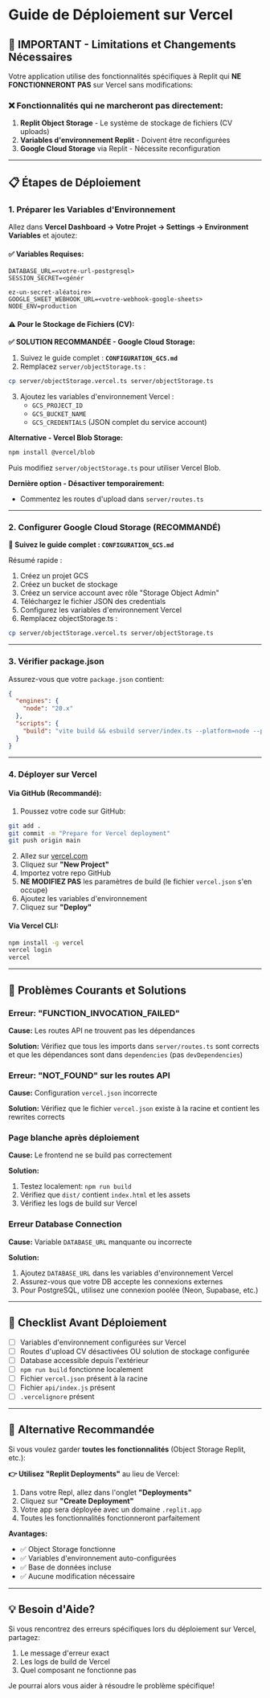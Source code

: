 # Guide de Déploiement sur Vercel

## 🚨 IMPORTANT - Limitations et Changements Nécessaires

Votre application utilise des fonctionnalités spécifiques à Replit qui **NE FONCTIONNERONT PAS** sur Vercel sans modifications:

### ❌ Fonctionnalités qui ne marcheront pas directement:

1. **Replit Object Storage** - Le système de stockage de fichiers (CV uploads)
2. **Variables d'environnement Replit** - Doivent être reconfigurées
3. **Google Cloud Storage** via Replit - Nécessite reconfiguration

---

## 📋 Étapes de Déploiement

### 1. Préparer les Variables d'Environnement

Allez dans **Vercel Dashboard → Votre Projet → Settings → Environment Variables** et ajoutez:

#### ✅ Variables Requises:

```
DATABASE_URL=<votre-url-postgresql>
SESSION_SECRET=<génér

ez-un-secret-aléatoire>
GOOGLE_SHEET_WEBHOOK_URL=<votre-webhook-google-sheets>
NODE_ENV=production
```

#### ⚠️ Pour le Stockage de Fichiers (CV):

**✅ SOLUTION RECOMMANDÉE - Google Cloud Storage:**

1. Suivez le guide complet : **`CONFIGURATION_GCS.md`**
2. Remplacez `server/objectStorage.ts` :
```bash
cp server/objectStorage.vercel.ts server/objectStorage.ts
```
3. Ajoutez les variables d'environnement Vercel :
   - `GCS_PROJECT_ID`
   - `GCS_BUCKET_NAME`
   - `GCS_CREDENTIALS` (JSON complet du service account)

**Alternative - Vercel Blob Storage:**
```bash
npm install @vercel/blob
```
Puis modifiez `server/objectStorage.ts` pour utiliser Vercel Blob.

**Dernière option - Désactiver temporairement:**
- Commentez les routes d'upload dans `server/routes.ts`

---

### 2. Configurer Google Cloud Storage (RECOMMANDÉ)

**📖 Suivez le guide complet : `CONFIGURATION_GCS.md`**

Résumé rapide :
1. Créez un projet GCS
2. Créez un bucket de stockage
3. Créez un service account avec rôle "Storage Object Admin"
4. Téléchargez le fichier JSON des credentials
5. Configurez les variables d'environnement Vercel
6. Remplacez objectStorage.ts :

```bash
cp server/objectStorage.vercel.ts server/objectStorage.ts
```

---

### 3. Vérifier package.json

Assurez-vous que votre `package.json` contient:

```json
{
  "engines": {
    "node": "20.x"
  },
  "scripts": {
    "build": "vite build && esbuild server/index.ts --platform=node --packages=external --bundle --format=esm --outdir=dist"
  }
}
```

---

### 4. Déployer sur Vercel

#### Via GitHub (Recommandé):

1. Poussez votre code sur GitHub:
```bash
git add .
git commit -m "Prepare for Vercel deployment"
git push origin main
```

2. Allez sur [vercel.com](https://vercel.com)
3. Cliquez sur **"New Project"**
4. Importez votre repo GitHub
5. **NE MODIFIEZ PAS** les paramètres de build (le fichier `vercel.json` s'en occupe)
6. Ajoutez les variables d'environnement
7. Cliquez sur **"Deploy"**

#### Via Vercel CLI:

```bash
npm install -g vercel
vercel login
vercel
```

---

## 🔧 Problèmes Courants et Solutions

### Erreur: "FUNCTION_INVOCATION_FAILED"

**Cause:** Les routes API ne trouvent pas les dépendances

**Solution:** Vérifiez que tous les imports dans `server/routes.ts` sont corrects et que les dépendances sont dans `dependencies` (pas `devDependencies`)

### Erreur: "NOT_FOUND" sur les routes API

**Cause:** Configuration `vercel.json` incorrecte

**Solution:** Vérifiez que le fichier `vercel.json` existe à la racine et contient les rewrites corrects

### Page blanche après déploiement

**Cause:** Le frontend ne se build pas correctement

**Solution:** 
1. Testez localement: `npm run build`
2. Vérifiez que `dist/` contient `index.html` et les assets
3. Vérifiez les logs de build sur Vercel

### Erreur Database Connection

**Cause:** Variable `DATABASE_URL` manquante ou incorrecte

**Solution:**
1. Ajoutez `DATABASE_URL` dans les variables d'environnement Vercel
2. Assurez-vous que votre DB accepte les connexions externes
3. Pour PostgreSQL, utilisez une connexion poolée (Neon, Supabase, etc.)

---

## 📝 Checklist Avant Déploiement

- [ ] Variables d'environnement configurées sur Vercel
- [ ] Routes d'upload CV désactivées OU solution de stockage configurée
- [ ] Database accessible depuis l'extérieur
- [ ] `npm run build` fonctionne localement
- [ ] Fichier `vercel.json` présent à la racine
- [ ] Fichier `api/index.js` présent
- [ ] `.vercelignore` présent

---

## 🎯 Alternative Recommandée

Si vous voulez garder **toutes les fonctionnalités** (Object Storage Replit, etc.):

**👉 Utilisez "Replit Deployments"** au lieu de Vercel:

1. Dans votre Repl, allez dans l'onglet **"Deployments"**
2. Cliquez sur **"Create Deployment"**
3. Votre app sera déployée avec un domaine `.replit.app`
4. Toutes les fonctionnalités fonctionneront parfaitement

**Avantages:**
- ✅ Object Storage fonctionne
- ✅ Variables d'environnement auto-configurées
- ✅ Base de données incluse
- ✅ Aucune modification nécessaire

---

## 💡 Besoin d'Aide?

Si vous rencontrez des erreurs spécifiques lors du déploiement sur Vercel, partagez:
1. Le message d'erreur exact
2. Les logs de build de Vercel
3. Quel composant ne fonctionne pas

Je pourrai alors vous aider à résoudre le problème spécifique!
